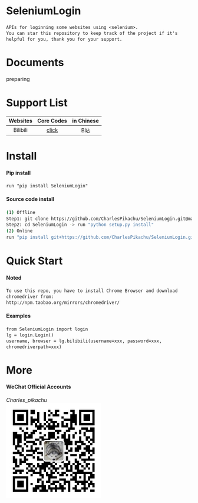 # SeleniumLogin
```
APIs for loginning some websites using <selenium>.
You can star this repository to keep track of the project if it's helpful for you, thank you for your support.
```

# Documents
preparing

# Support List
|  Websites        | Core Codes                                      |  in Chinese    |
|  :----:          | :----:                                          |  :----:        |
|  Bilibili        | [click](./SeleniumLogin/core/bilibili.py)       |  B站           |

# Install
#### Pip install
```
run "pip install SeleniumLogin"
```
#### Source code install
```sh
(1) Offline
Step1: git clone https://github.com/CharlesPikachu/SeleniumLogin.git@master
Step2: cd SeleniumLogin -> run "python setup.py install"
(2) Online
run "pip install git+https://github.com/CharlesPikachu/SeleniumLogin.git@master"
```

# Quick Start
#### Noted
```
To use this repo, you have to install Chrome Browser and download chromedriver from:
http://npm.taobao.org/mirrors/chromedriver/
```
#### Examples
```
from SeleniumLogin import login
lg = login.Login()
username, browser = lg.bilibili(username=xxx, password=xxx, chromedriverpath=xxx)
```

# More
#### WeChat Official Accounts
*Charles_pikachu*  
![img](pikachu.jpg)